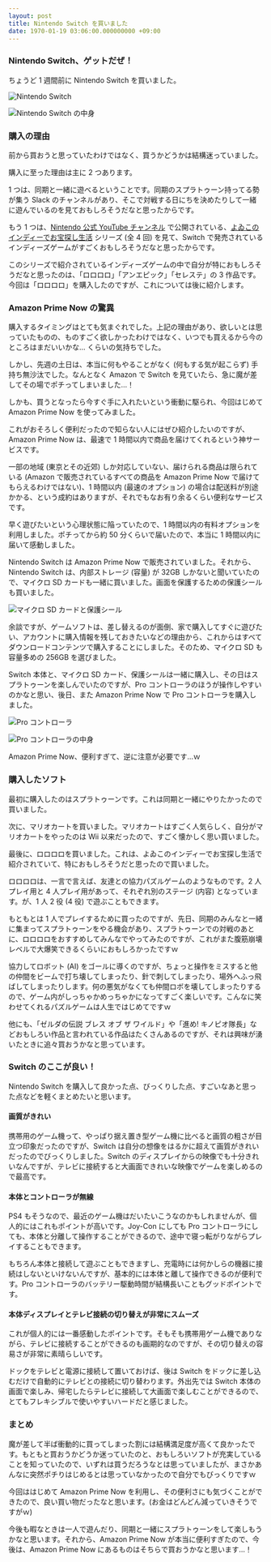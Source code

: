 ```yaml
---
layout: post
title: Nintendo Switch を買いました
date: 1970-01-19 03:06:00.000000000 +09:00
---
```

### Nintendo Switch、ゲットだぜ！
ちょうど 1 週間前に Nintendo Switch を買いました。

![Nintendo Switch](/content/images/2018/08/IMG_0017.jpg)

![Nintendo Switch の中身](/content/images/2018/08/IMG_0019.jpg)

### 購入の理由
前から買おうと思っていたわけではなく、買うかどうかは結構迷っていました。

購入に至った理由は主に 2 つあります。

1 つは、同期と一緒に遊べるということです。同期のスプラトゥーン持ってる勢が集う Slack のチャンネルがあり、そこで対戦する日にちを決めたりして一緒に遊んでいるのを見ておもしろそうだなと思ったからです。

もう 1 つは、<a href="https://www.youtube.com/user/NintendoJPofficial" target="_blank">Nintendo 公式 YouTube チャンネル</a> で公開されている、<a href="https://www.youtube.com/watch?v=Unqxta2qRsc" target="_blank">よゐこのインディーでお宝探し生活</a> シリーズ (全 4 回) を見て、Switch で発売されているインディーズゲームがすごくおもしろそうだなと思ったからです。

このシリーズで紹介されているインディーズゲームの中で自分が特におもしろそうだなと思ったのは、「ロロロロ」「アンエピック」「セレステ」の 3 作品です。今回は「ロロロロ」を購入したのですが、これについては後に紹介します。

### Amazon Prime Now の驚異
購入するタイミングはとても気まぐれでした。上記の理由があり、欲しいとは思っていたものの、ものすごく欲しかったわけではなく、いつでも買えるから今のところはまだいいかな... くらいの気持ちでした。

しかし、先週の土日は、本当に何もやることがなく (何もする気が起こらず) 手持ち無沙汰でした。なんとなく Amazon で Switch を見ていたら、急に魔が差してその場でポチってしまいました...！

しかも、買うとなったら今すぐ手に入れたいという衝動に駆られ、今回はじめて Amazon Prime Now を使ってみました。

これがおそろしく便利だったので知らない人にはぜひ紹介したいのですが、Amazon Prime Now は、最速で 1 時間以内で商品を届けてくれるという神サービスです。

一部の地域 (東京とその近郊) しか対応していない、届けられる商品は限られている (Amazon で販売されているすべての商品を Amazon Prime Now で届けてもらえるわけではない)、1 時間以内 (最速のオプション) の場合は配送料が別途かかる、という成約はありますが、それでもなお有り余るくらい便利なサービスです。

早く遊びたいという心理状態に陥っていたので、1 時間以内の有料オプションを利用しました。ポチってから約 50 分くらいで届いたので、本当に 1 時間以内に届いて感動しました。

Nintendo Switch は Amazon Prime Now で販売されていました。それから、Nintendo Switch は、内部ストレージ (容量) が 32GB しかないと聞いていたので、マイクロ SD カードも一緒に買いました。画面を保護するための保護シールも買いました。

![マイクロ SD カードと保護シール](/content/images/2018/08/IMG_0016.jpg)

余談ですが、ゲームソフトは、差し替えるのが面倒、家で購入してすぐに遊びたい、アカウントに購入情報を残しておきたいなどの理由から、これからはすべてダウンロードコンテンツで購入することにしました。そのため、マイクロ SD も容量多めの 256GB を選びました。

Switch 本体と、マイクロ SD カード、保護シールは一緒に購入し、その日はスプラトゥーンを楽しんでいたのですが、Pro コントローラのほうが操作しやすいのかなと思い、後日、また Amazon Prime Now で Pro コントローラを購入しました。

![Pro コントローラ](/content/images/2018/08/IMG_0020.jpg)

![Pro コントローラの中身](/content/images/2018/08/IMG_0021.jpg)

Amazon Prime Now、便利すぎて、逆に注意が必要です...ｗ

### 購入したソフト
最初に購入したのはスプラトゥーンです。これは同期と一緒にやりたかったので買いました。

次に、マリオカートを買いました。マリオカートはすごく人気らしく、自分がマリオカートをやったのは Wii 以来だったので、すごく懐かしく思い買いました。

最後に、ロロロロを買いました。これは、よゐこのインディーでお宝探し生活で紹介されていて、特におもしろそうだと思ったので買いました。

ロロロロは、一言で言えば、友達との協力パズルゲームのようなものです。2 人プレイ用と 4 人プレイ用があって、それぞれ別のステージ (内容) となっています。が、1 人 2 役 (4 役) で遊ぶこともできます。

もともとは 1 人でプレイするために買ったのですが、先日、同期のみんなと一緒に集まってスプラトゥーンをやる機会があり、スプラトゥーンでの対戦のあとに、ロロロロをおすすめしてみんなでやってみたのですが、これがまた腹筋崩壊レベルで大爆笑できるくらいにおもしろかったですｗ

協力してロボット (AI) をゴールに導くのですが、ちょっと操作をミスすると他の仲間をビームで打ち壊してしまったり、針で刺してしまったり、場外へふっ飛ばしてしまったりします。何の悪気がなくても仲間ロボを壊してしまったりするので、ゲーム内がしっちゃかめっちゃかになってすごく楽しいです。こんなに笑わせてくれるパズルゲームは人生ではじめてですｗ

他にも、「ゼルダの伝説 ブレス オブ ザ ワイルド」や「進め! キノピオ隊長」などおもしろい作品と言われている作品はたくさんあるのですが、それは興味が湧いたときに追々買おうかなと思っています。

### Switch のここが良い！
Nintendo Switch を購入して良かった点、びっくりした点、すごいなあと思った点などを軽くまとめたいと思います。

#### 画質がきれい
携帯用のゲーム機って、やっぱり据え置き型ゲーム機に比べると画質の粗さが目立つ印象だったのですが、Switch は自分の想像をはるかに超えて画質がきれいだったのでびっくりしました。Switch のディスプレイからの映像でも十分きれいなんですが、テレビに接続すると大画面できれいな映像でゲームを楽しめるので最高です。

#### 本体とコントローラが無線
PS4 もそうなので、最近のゲーム機はだいたいこうなのかもしれませんが、個人的にはこれもポイントが高いです。Joy-Con にしても Pro コントローラにしても、本体と分離して操作することができるので、途中で寝っ転がりながらプレイすることもできます。

もちろん本体と接続して遊ぶこともできますし、充電時には何かしらの機器に接続はしないといけないんですが、基本的には本体と離して操作できるのが便利です。Pro コントローラのバッテリー駆動時間が結構長いこともグッドポイントです。

#### 本体ディスプレイとテレビ接続の切り替えが非常にスムーズ
これが個人的には一番感動したポイントです。そもそも携帯用ゲーム機でありながら、テレビに接続することができるのも画期的なのですが、その切り替えの容易さが非常に素晴らしいです。

ドックをテレビと電源に接続して置いておけば、後は Switch をドックに差し込むだけで自動的にテレビとの接続に切り替わります。外出先では Switch 本体の画面で楽しみ、帰宅したらテレビに接続して大画面で楽しむことができるので、とてもフレキシブルで使いやすいハードだと感じました。

### まとめ
魔が差して半ば衝動的に買ってしまった割には結構満足度が高くて良かったです。もともと買おうかどうか迷っていたのと、おもしろいソフトが充実していることを知っていたので、いずれは買うだろうなとは思っていましたが、まさかあんなに突然ポチりはじめるとは思っていなかったので自分でもびっくりですｗ

今回ははじめて Amazon Prime Now を利用し、その便利さにも気づくことができたので、良い買い物だったなと思います。(お金はどんどん減っていきそうですがｗ)

今後も暇なときは一人で遊んだり、同期と一緒にスプラトゥーンをして楽しもうかなと思います。それから、Amazon Prime Now が本当に便利すぎたので、今後は、Amazon Prime Now にあるものはそちらで買おうかなと思います...！
